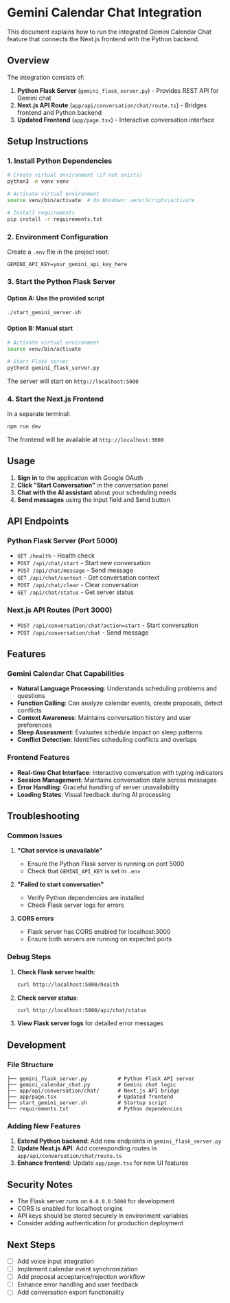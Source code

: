 # Gemini Calendar Chat Integration

This document explains how to run the integrated Gemini Calendar Chat feature that connects the Next.js frontend with the Python backend.

## Overview

The integration consists of:
1. **Python Flask Server** (`gemini_flask_server.py`) - Provides REST API for Gemini chat
2. **Next.js API Route** (`app/api/conversation/chat/route.ts`) - Bridges frontend and Python backend
3. **Updated Frontend** (`app/page.tsx`) - Interactive conversation interface

## Setup Instructions

### 1. Install Python Dependencies

```bash
# Create virtual environment (if not exists)
python3 -m venv venv

# Activate virtual environment
source venv/bin/activate  # On Windows: venv\Scripts\activate

# Install requirements
pip install -r requirements.txt
```

### 2. Environment Configuration

Create a `.env` file in the project root:

```env
GEMINI_API_KEY=your_gemini_api_key_here
```

### 3. Start the Python Flask Server

#### Option A: Use the provided script
```bash
./start_gemini_server.sh
```

#### Option B: Manual start
```bash
# Activate virtual environment
source venv/bin/activate

# Start Flask server
python3 gemini_flask_server.py
```

The server will start on `http://localhost:5000`

### 4. Start the Next.js Frontend

In a separate terminal:

```bash
npm run dev
```

The frontend will be available at `http://localhost:3000`

## Usage

1. **Sign in** to the application with Google OAuth
2. **Click "Start Conversation"** in the conversation panel
3. **Chat with the AI assistant** about your scheduling needs
4. **Send messages** using the input field and Send button

## API Endpoints

### Python Flask Server (Port 5000)

- `GET /health` - Health check
- `POST /api/chat/start` - Start new conversation
- `POST /api/chat/message` - Send message
- `GET /api/chat/context` - Get conversation context
- `POST /api/chat/clear` - Clear conversation
- `GET /api/chat/status` - Get server status

### Next.js API Routes (Port 3000)

- `POST /api/conversation/chat?action=start` - Start conversation
- `POST /api/conversation/chat` - Send message

## Features

### Gemini Calendar Chat Capabilities

- **Natural Language Processing**: Understands scheduling problems and questions
- **Function Calling**: Can analyze calendar events, create proposals, detect conflicts
- **Context Awareness**: Maintains conversation history and user preferences
- **Sleep Assessment**: Evaluates schedule impact on sleep patterns
- **Conflict Detection**: Identifies scheduling conflicts and overlaps

### Frontend Features

- **Real-time Chat Interface**: Interactive conversation with typing indicators
- **Session Management**: Maintains conversation state across messages
- **Error Handling**: Graceful handling of server unavailability
- **Loading States**: Visual feedback during AI processing

## Troubleshooting

### Common Issues

1. **"Chat service is unavailable"**
   - Ensure the Python Flask server is running on port 5000
   - Check that `GEMINI_API_KEY` is set in `.env`

2. **"Failed to start conversation"**
   - Verify Python dependencies are installed
   - Check Flask server logs for errors

3. **CORS errors**
   - Flask server has CORS enabled for localhost:3000
   - Ensure both servers are running on expected ports

### Debug Steps

1. **Check Flask server health**:
   ```bash
   curl http://localhost:5000/health
   ```

2. **Check server status**:
   ```bash
   curl http://localhost:5000/api/chat/status
   ```

3. **View Flask server logs** for detailed error messages

## Development

### File Structure

```
├── gemini_flask_server.py          # Python Flask API server
├── gemini_calendar_chat.py         # Gemini chat logic
├── app/api/conversation/chat/      # Next.js API bridge
├── app/page.tsx                    # Updated frontend
├── start_gemini_server.sh          # Startup script
└── requirements.txt                # Python dependencies
```

### Adding New Features

1. **Extend Python backend**: Add new endpoints in `gemini_flask_server.py`
2. **Update Next.js API**: Add corresponding routes in `app/api/conversation/chat/route.ts`
3. **Enhance frontend**: Update `app/page.tsx` for new UI features

## Security Notes

- The Flask server runs on `0.0.0.0:5000` for development
- CORS is enabled for localhost origins
- API keys should be stored securely in environment variables
- Consider adding authentication for production deployment

## Next Steps

- [ ] Add voice input integration
- [ ] Implement calendar event synchronization
- [ ] Add proposal acceptance/rejection workflow
- [ ] Enhance error handling and user feedback
- [ ] Add conversation export functionality
